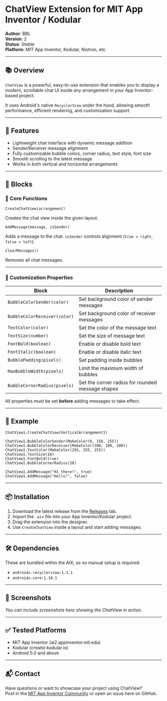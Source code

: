 # ChatView Extension for MIT App Inventor / Kodular

**Author**: BBL  
**Version**: 2  
**Status**: Stable  
**Platform**: MIT App Inventor, Kodular, Niotron, etc.

---

## 📚 Overview

`ChatView` is a powerful, easy-to-use extension that enables you to display a modern, scrollable chat UI inside any arrangement in your App Inventor-based project.

It uses Android's native `RecyclerView` under the hood, allowing smooth performance, efficient rendering, and customization support.

---

## 🚀 Features

- Lightweight chat interface with dynamic message addition
- Sender/Receiver message alignment
- Fully customizable bubble colors, corner radius, text style, font size
- Smooth scrolling to the latest message
- Works in both vertical and horizontal arrangements

---

## 🧩 Blocks

### 🔧 Core Functions

```ai2blocks
CreateChatView(arrangement)
```
Creates the chat view inside the given layout.

```ai2blocks
AddMessage(message, isSender)
```
Adds a message to the chat. `isSender` controls alignment (`true = right`, `false = left`).

```ai2blocks
ClearMessages()
```
Removes all chat messages.

---

### 🎨 Customization Properties

| Block | Description |
|-------|-------------|
| `BubbleColorSender(color)` | Set background color of sender messages |
| `BubbleColorReceiver(color)` | Set background color of receiver messages |
| `TextColor(color)` | Set the color of the message text |
| `TextSize(number)` | Set the size of message text |
| `FontBold(boolean)` | Enable or disable bold text |
| `FontItalic(boolean)` | Enable or disable italic text |
| `BubblePadding(pixels)` | Set padding inside bubbles |
| `MaxBubbleWidth(pixels)` | Limit the maximum width of bubbles |
| `BubbleCornerRadius(pixels)` | Set the corner radius for rounded message shapes |

All properties must be set **before** adding messages to take effect.

---

## 🧪 Example

```blocks
ChatView1.CreateChatView(VerticalArrangement1)

ChatView1.BubbleColorSender(MakeColor(0, 150, 255))
ChatView1.BubbleColorReceiver(MakeColor(100, 100, 100))
ChatView1.TextColor(MakeColor(255, 255, 255))
ChatView1.TextSize(16)
ChatView1.FontBold(true)
ChatView1.BubbleCornerRadius(30)

ChatView1.AddMessage("Hi there!", true)
ChatView1.AddMessage("Hello!", false)
```

---

## 📦 Installation

1. Download the latest release from the [Releases](https://github.com/Amanpro83/ChatView/releases) tab.
2. Import the `.aix` file into your App Inventor/Kodular project.
3. Drag the extension into the designer.
4. Use `CreateChatView` inside a layout and start adding messages.

---

## 🛠️ Dependencies

These are bundled within the AIX, so no manual setup is required:

- `androidx.recyclerview:1.3.1`
- `androidx.core:1.10.1`

---

## 📸 Screenshots

*You can include screenshots here showing the ChatView in action.*

---

## ✅ Tested Platforms

- MIT App Inventor (ai2.appinventor.mit.edu)
- Kodular (creator.kodular.io)
- Android 5.0 and above

---


## 📬 Contact

Have questions or want to showcase your project using ChatView?  
Post in the [MIT App Inventor Community](https://community.appinventor.mit.edu/t/free-chatview-open-source-and-made-with-recyclerview-library/151379) or open an issue here on GitHub.
